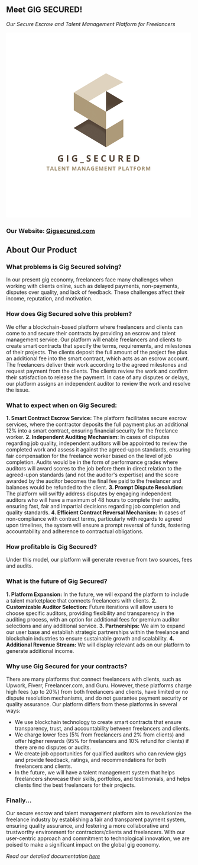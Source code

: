 ## Meet GIG SECURED!

_Our Secure Escrow and Talent Management Platform for Freelancers_

<img src="Gig Secured Logo.png" alt="Gig Secured Logo">

### Our Website: <a href="https://gig-secured.vercel.app">Gigsecured.com</a>

## About Our Product

### What problems is Gig Secured solving?

In our present gig economy, freelancers face many challenges when working with clients online, such as delayed payments, non-payments, disputes over quality, and lack of feedback. These challenges affect their income, reputation, and motivation.

### How does Gig Secured solve this problem?

We offer a blockchain-based platform where freelancers and clients can come to and secure their contracts by providing an escrow and talent management service. Our platform will enable freelancers and clients to create smart contracts that specify the terms, requirements, and milestones of their projects. The clients deposit the full amount of the project fee plus an additional fee into the smart contract, which acts as an escrow account. The freelancers deliver their work according to the agreed milestones and request payment from the clients. The clients review the work and confirm their satisfaction to release the payment. In case of any disputes or delays, our platform assigns an independent auditor to review the work and resolve the issue.

### What to expect when on Gig Secured:

**1\. Smart Contract Escrow Service:** The platform facilitates secure escrow services, where the contractor deposits the full payment plus an additional 12% into a smart contract, ensuring financial security for the freelance worker.
**2\. Independent Auditing Mechanism:** In cases of disputes regarding job quality, independent auditors will be appointed to review the completed work and assess it against the agreed-upon standards, ensuring fair compensation for the freelance worker based on the level of job completion. Audits would be in the form of performance grades where auditors will award scores to the job before them in direct relation to the agreed-upon standards (and not the auditor's expertise) and the score awarded by the auditor becomes the final fee paid to the freelancer and balances would be refunded to the client.
**3\. Prompt Dispute Resolution:** The platform will swiftly address disputes by engaging independent auditors who will have a maximum of 48 hours to complete their audits, ensuring fast, fair and impartial decisions regarding job completion and quality standards.
**4\. Efficient Contract Reversal Mechanism:** In cases of non-compliance with contract terms, particularly with regards to agreed upon timelines, the system will ensure a prompt reversal of funds, fostering accountability and adherence to contractual obligations.

### How profitable is Gig Secured?

Under this model, our platform will generate revenue from two sources, fees and audits.

### What is the future of Gig Secured?

**1\. Platform Expansion:** In the future, we will expand the platform to include a talent marketplace that connects freelancers with clients.
**2\. Customizable Auditor Selection:** Future iterations will allow users to choose specific auditors, providing flexibility and transparency in the auditing process, with an option for additional fees for premium auditor selections and any additional service.
**3\. Partnerships:** We aim to expand our user base and establish strategic partnerships within the freelance and blockchain industries to ensure sustainable growth and scalability.
**4\. Additional Revenue Stream:** We will display relevant ads on our platform to generate additional income.

### Why use Gig Secured for your contracts?

There are many platforms that connect freelancers with clients, such as Upwork, Fiverr, Freelancer.com, and Guru. However, these platforms charge high fees (up to 20%) from both freelancers and clients, have limited or no dispute resolution mechanisms, and do not guarantee payment security or quality assurance. Our platform differs from these platforms in several ways:

- We use blockchain technology to create smart contracts that ensure transparency, trust, and accountability between freelancers and clients.
- We charge lower fees (5% from freelancers and 2% from clients) and offer higher rewards (95% for freelancers and 10% refund for clients) if there are no disputes or audits.
- We create job opportunities for qualified auditors who can review gigs and provide feedback, ratings, and recommendations for both freelancers and clients.
- In the future, we will have a talent management system that helps freelancers showcase their skills, portfolios, and testimonials, and helps clients find the best freelancers for their projects.

### Finally...

Our secure escrow and talent management platform aim to revolutionize the freelance industry by establishing a fair and transparent payment system, ensuring quality assurance, and fostering a more collaborative and trustworthy environment for contractors/clients and freelancers. With our user-centric approach and commitment to technological innovation, we are poised to make a significant impact on the global gig economy.

_Read our detailed documentation <a href="https://drive.google.com/drive/folders/186akl6ETGCU3_8OF0sGGgkGDdqasDA9J"> here </a>_

